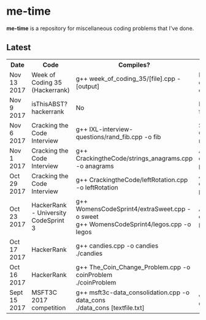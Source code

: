 # me-time
<b>me-time</b> is a repository for miscellaneous coding problems that I've done.

## Latest

<table>
  <tr>
    <th>Date</th>
    <th>Code</th>
    <th>Compiles?</th>
    <th>Notes</th>
  </tr>
  <tr>
    <td>Nov 13 2017</td>
    <td>Week of Coding 35 (Hackerrank)</td>
    <td>g++ week_of_coding_35/[file].cpp - [output] </td>
    <td>Hackerrank contest questions</td>
  </tr>
  <tr>
    <td>Nov 9 2017</td>
    <td>isThisABST? hackerrank</td>
    <td>No </td>
    <td>No main() fn included</td>
  </tr>
  <tr>
    <td>Nov 6 2017</td>
    <td>Cracking the Code Interview</td>
    <td>g++ IXL-interview-questions/rand_fib.cpp -o fib</td>
    <td>Source: Glassdoor reviews</td>
  </tr>
  <tr>
    <td>Nov 1 2017</td>
    <td>Cracking the Code Interview</td>
    <td>g++ CrackingtheCode/strings_anagrams.cpp -o anagrams</td>
    <td>Archived code sprint practice</td>
  </tr>
  <tr>
    <td>Oct 29 2017</td>
    <td>Cracking the Code Interview</td>
    <td>g++ CrackingtheCode/leftRotation.cpp -o leftRotation</td>
    <td>Archived code sprint practice</td>
  </tr>
  <tr>
    <td>Oct 23 2017</td>
    <td>HackerRank - University CodeSprint 3</td>
    <td>g++ WomensCodeSprint4/extraSweet.cpp -o sweet </br>g++ WomensCodeSprint4/legos.cpp -o legos</td>
    <td>Archived code sprint practice</td>
  </tr>
  <tr>
    <td>Oct 17 2017</td>
    <td>HackerRank</td>
    <td>g++ candies.cpp -o candies</br>./candies </td>
    <td></td>
  </tr>
  <tr>
    <td>Oct 16 2017</td>
    <td>HackerRank</td>
    <td>g++ The_Coin_Change_Problem.cpp -o coinProblem</br>./coinProblem </td>
    <td></td>
  </tr>
  <tr>
    <td>Sept 15 2017</td>
    <td>MSFT3C 2017 competition</td>
    <td>g++ msft3c-data_consolidation.cpp -o data_cons</br>./data_cons [textfile.txt]
    </td>
    <td>written in C++</td>
  </tr>

</table>

